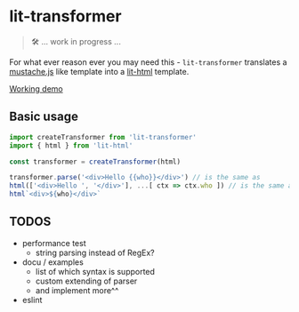 # lit-transformer

> 🛠  ... work in progress ... 

For what ever reason ever you may need this - `lit-transformer` translates a [mustache.js](https://github.com/janl/mustache.js/) like template into a [lit-html](https://github.com/polymer/lit-html) template.

[Working demo](./demo/demo.html)

## Basic usage
```js
import createTransformer from 'lit-transformer'
import { html } from 'lit-html'

const transformer = createTransformer(html)

transformer.parse('<div>Hello {{who}}</div>') // is the same as
html(['<div>Hello ', '</div>'], ...[ ctx => ctx.who ]) // is the same as
html`<div>${who}</div>`
```

## TODOS
- performance test
    - string parsing instead of RegEx?
- docu / examples
    - list of which syntax is supported
    - custom extending of parser
    - and implement more^^
- eslint